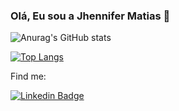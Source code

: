 ### Olá, Eu sou a Jhennifer Matias 👋

<div align="top">
  
  ![Anurag's GitHub stats](https://github-readme-stats.vercel.app/api?username=jhennymatias&show_icons=true&theme=radical)
</div>
<div align="top">
  
  [![Top Langs](https://github-readme-stats.vercel.app/api/top-langs/?username=jhennymatias&layout=compact&theme=radical)](https://github.com/yushi1007)
  
</div>

  

Find me:

[![Linkedin Badge](https://img.shields.io/badge/-LinkedIn-blue?style=flat-square&logo=Linkedin&logoColor=white&link=https://www.linkedin.com/in/jhennifer-m-170818122/)](https://www.linkedin.com/in/jhennifer-m-170818122/)


